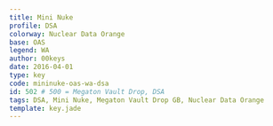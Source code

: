 ```yaml
---
title: Mini Nuke
profile: DSA
colorway: Nuclear Data Orange
base: OAS
legend: WA
author: 00keys
date: 2016-04-01
type: key
code: mininuke-oas-wa-dsa
id: 502 # 500 = Megaton Vault Drop, DSA
tags: DSA, Mini Nuke, Megaton Vault Drop GB, Nuclear Data Orange
template: key.jade
---
```


<span class="more"> 


